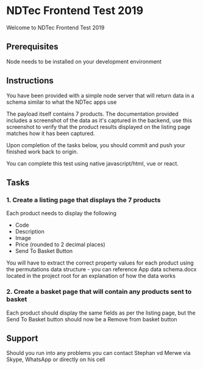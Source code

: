 # NDTec Frontend Test 2019

Welcome to NDTec Frontend Test 2019

## Prerequisites

Node needs to be installed on your development environment 

## Instructions

You have been provided with a simple node server that will return data in a schema similar to what the NDTec apps use

The payload itself contains 7 products. The documentation provided includes a screenshot of the data as it's captured in the backend, use this screenshot to verify that the product results displayed on the listing page matches how it has been captured.

Upon completion of the tasks below, you should commit and push your finished work back to origin.

You can complete this test using native javascript/html, vue or react.

## Tasks
### 1. Create a listing page that displays the 7 products

Each product needs to display the following
- Code
- Description
- Image
- Price (rounded to 2 decimal places)
- Send To Basket Button

You will have to extract the correct property values for each product using the permutations data structure - you can reference App data schema.docx located in the project root for an explanation of how the data works

### 2. Create a basket page that will contain any products sent to basket
Each product should display the same fields as per the listing page, but the Send To Basket button should now be a Remove from basket button

## Support

Should you run into any problems you can contact Stephan vd Merwe via Skype, WhatsApp or directly on his cell



